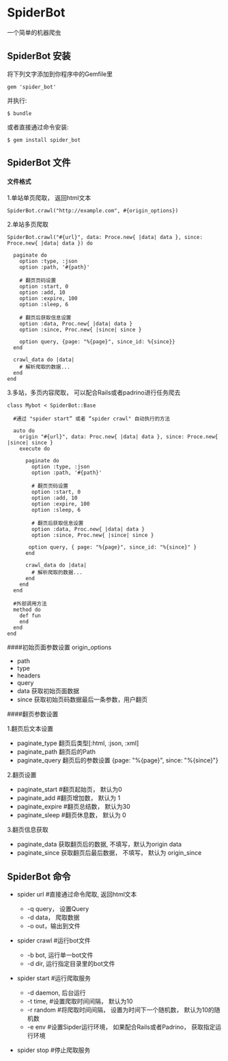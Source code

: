 # SpiderBot

一个简单的机器爬虫

## SpiderBot 安装

将下列文字添加到你程序中的Gemfile里

```
gem 'spider_bot'
```

并执行:

    $ bundle

或者直接通过命令安装:

    $ gem install spider_bot

## SpiderBot 文件

#### 文件格式

1.单站单页爬取， 返回html文本

```
SpiderBot.crawl("http://example.com", #{origin_options})
```

2.单站多页爬取

```
SpiderBot.crawl("#{url}", data: Proce.new{ |data| data }, since: Proce.new{ |data| data }) do

  paginate do
    option :type, :json
    option :path, '#{path}'
    
    # 翻页页码设置
    option :start, 0
    option :add, 10
    option :expire, 100
    option :sleep, 6
     
    # 翻页后获取信息设置
    option :data, Proc.new{ |data| data }
    option :since, Proc.new{ |since| since }
    
    option query, {page: "%{page}", since_id: %{since}}
  end
  
  crawl_data do |data|
    # 解析爬取的数据...
  end
end
```

3.多站，多页内容爬取， 可以配合Rails或者padrino进行任务爬去

```
class Mybot < SpiderBot::Base
  
  #通过 "spider start” 或者 “spider crawl" 自动执行的方法
  
  auto do
    origin "#{url}", data: Proc.new{ |data| data }, since: Proce.new{ |since| since }
    execute do
    
      paginate do
        option :type, :json
        option :path, '#{path}'
    
        # 翻页页码设置
        option :start, 0
        option :add, 10
        option :expire, 100
        option :sleep, 6
     
        # 翻页后获取信息设置
        option :data, Proc.new{ |data| data }
        option :since, Proc.new{ |since| since }
       
       option query, { page: "%{page}", since_id: "%{since}" }
      end
      
      crawl_data do |data|
        # 解析爬取的数据...
      end
    end
  end
  
  #外部调用方法
  method do
    def fun
    end
  end
end
```

####初始页面参数设置 origin_options

* path
* type
* headers
* query 
* data 获取初始页面数据
* since 获取初始页码数据最后一条参数，用户翻页

####翻页参数设置

1.翻页后文本设置

* paginate_type 翻页后类型[:html, :json, :xml]
* paginate_path 翻页后的Path
* paginate_query 翻页后的参数设置 {page: "%{page}", since: "%{since}"}


2.翻页设置

* paginate_start #翻页起始页， 默认为0
* paginate_add #翻页增加数， 默认为 1
* paginate_expire #翻页总结数， 默认为30
* paginate_sleep #翻页休息数， 默认为 0

3.翻页信息获取

* paginate_data 获取翻页后的数据, 不填写，默认为origin data
* paginate_since 获取翻页后最后数据， 不填写， 默认为 origin_since


## SpiderBot 命令

* spider url #直接通过命令爬取, 返回html文本
  - -q query， 设置Query
  - -d data， 爬取数据
  - -o out，输出到文件

* spider crawl #运行bot文件
  - -b bot, 运行单一bot文件
  - -d dir, 运行指定目录里的bot文件

* spider start #运行爬取服务
  - -d daemon, 后台运行
  - -t time, #设置爬取时间间隔， 默认为10
  - -r random #将爬取时间间隔， 设置为时间下一个随机数， 默认为10的随机数
  - -e env #设置Sipder运行环境， 如果配合Rails或者Padrino， 获取指定运行环境

* spider stop #停止爬取服务



